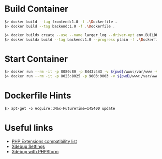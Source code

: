 # Build Container

```sh
$> docker build --tag frontend:1.0 -f .\Dockerfile .
$> docker build --tag backend:1.0 -f .\Dockerfile .

$> docker buildx create --use --name larger_log --driver-opt env.BUILDKIT_STEP_LOG_MAX_SIZE=50000000
$> docker buildx build --tag backend:1.0 --progress plain -f .\Dockerfile .
```

# Start Container

```sh
$> docker run --rm -it -p 8080:80 -p 8443:443 -v ${pwd}/www:/var/www -v${pwd}/log/nginx:/var/log/nginx --name frontend frontend:1.0
$> docker run --rm -it -p 8025:8025 -p 9003:9003 -v ${pwd}/www:/var/www -v${pwd}/cache/mailhog:/var/mailhog -v${pwd}/log/php:/var/log/php -v${pwd}/log/node:/var/log/node --name backend backend:1.0
```

# Dockerfile Hints
```sh
$> apt-get -o Acquire::Max-FutureTime=145400 update
```

# Useful links
 * [PHP Extensions compatibility list](https://blog.remirepo.net/post/2020/09/21/PHP-extensions-status-with-upcoming-PHP-8.0)
 * [Xdebug Settings](https://xdebug.org/docs/all_settings)
 * [Xdebug with PHPStorm](https://www.jetbrains.com/help/phpstorm/configuring-xdebug.html)